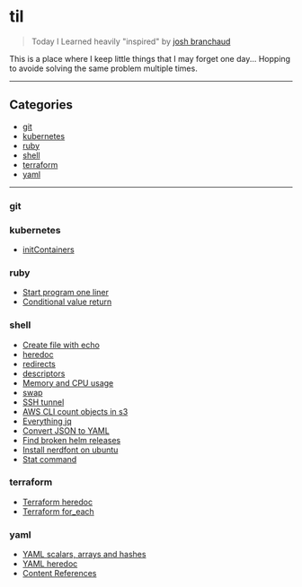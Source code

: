 # til

> Today I Learned
> heavily "inspired" by [josh branchaud](https://dev.to/jbranchaud/how-i-built-a-learning-machine-45k9)

This is a place where I keep little things that I may forget one day...
Hopping to avoide solving the same problem multiple times.

---

## Categories

- [git](#git)
- [kubernetes](#kubernetes)
- [ruby](#ruby)
- [shell](#shell)
- [terraform](#terraform)
- [yaml](#yaml)

---

### git

### kubernetes

- [initContainers](kubernetes/init_container.md)

### ruby

- [Start program one liner](ruby/star_program_one_liner.md)
- [Conditional value return](ruby/conditional_value_return.md)

### shell

- [Create file with echo](shell/create_file_with_echo.md)
- [heredoc](shell/heredoc.md)
- [redirects](shell/redirects.md)
- [descriptors](shell/descriptors.md)
- [Memory and CPU usage](shell/memory_and_cpu_usage.md)
- [swap](shell/swap.md)
- [SSH tunnel](shell/ssh_tunnel.md)
- [AWS CLI count objects in s3](shell/aws_cli_count_objects_in_s3.md)
- [Everything jq](shell/everything_jq.md)
- [Convert JSON to YAML](shell/convert_json_to_yaml.md)
- [Find broken helm releases](shell/find_broken_helm_releases.md)
- [Install nerdfont on ubuntu](shell/install_nerdfont_on_ubuntu.md)
- [Stat command](shell/stat_command.md)

### terraform

- [Terraform heredoc](terraform/terraform_heredoc.md)
- [Terraform for_each](terraform/for_each.md)

### yaml

- [YAML scalars, arrays and hashes](yaml/yaml_scalars_arrays_hashes.md)
- [YAML heredoc](yaml/yaml_heredoc.md)
- [Content References](yaml/content_references.md)
